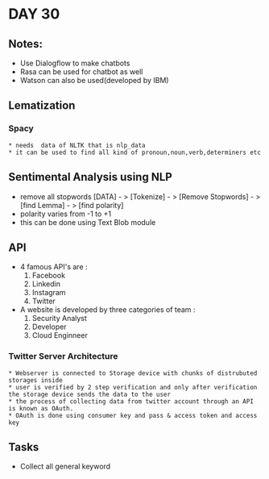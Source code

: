 # DAY 30

## Notes:
  * Use Dialogflow to make chatbots
  * Rasa can be used for chatbot as well
  * Watson can also be used(developed by IBM)


## Lematization
  ### Spacy
    * needs  data of NLTK that is nlp_data
    * it can be used to find all kind of pronoun,noun,verb,determiners etc


## Sentimental Analysis using NLP
  * remove all stopwords
  [DATA] - > [Tokenize] - > [Remove Stopwords] - > [find Lemma] - > [find polarity]
  * polarity varies from -1 to +1
  * this can be done using Text Blob module

## API
  * 4 famous API's are :
    1. Facebook
    2. Linkedin
    3. Instagram
    4. Twitter
  * A website is developed by three categories of team :
    1. Security Analyst
    2. Developer
    3. Cloud Enginneer

  ### Twitter Server Architecture
    * Webserver is connected to Storage device with chunks of distrubuted storages inside
    * user is verified by 2 step verification and only after verification the storage device sends the data to the user
    * the process of collecting data from twitter account through an API is known as OAuth.
    * OAuth is done using consumer key and pass & access token and access key
     

## Tasks
  * Collect all general keyword
